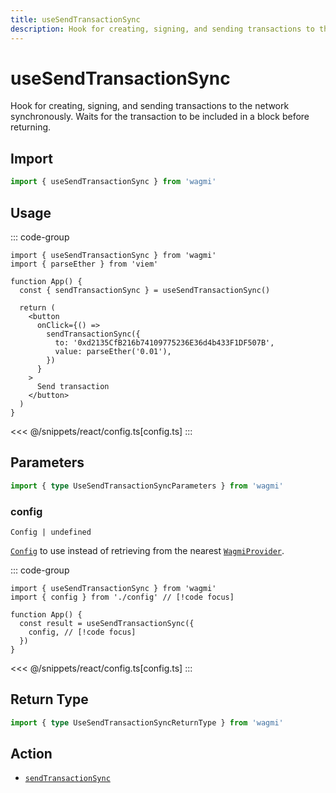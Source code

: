 ```yaml
---
title: useSendTransactionSync
description: Hook for creating, signing, and sending transactions to the network synchronously.
---
```


<script setup>
const packageName = 'wagmi'
const actionName = 'sendTransactionSync'
const typeName = 'SendTransactionSync'
const mutate = 'sendTransactionSync'
const TData = 'SendTransactionSyncData'
const TError = 'SendTransactionSyncErrorType'
const TVariables = 'SendTransactionSyncVariables'
</script>

# useSendTransactionSync

Hook for creating, signing, and sending transactions to the network synchronously.
Waits for the transaction to be included in a block before returning.

## Import

```ts
import { useSendTransactionSync } from 'wagmi'
```

## Usage

::: code-group
```tsx [index.tsx]
import { useSendTransactionSync } from 'wagmi'
import { parseEther } from 'viem'

function App() {
  const { sendTransactionSync } = useSendTransactionSync()

  return (
    <button
      onClick={() =>
        sendTransactionSync({
          to: '0xd2135CfB216b74109775236E36d4b433F1DF507B',
          value: parseEther('0.01'),
        })
      }
    >
      Send transaction
    </button>
  )
}
```
<<< @/snippets/react/config.ts[config.ts]
:::

## Parameters

```ts
import { type UseSendTransactionSyncParameters } from 'wagmi'
```

### config

`Config | undefined`

[`Config`](/react/api/createConfig#config) to use instead of retrieving from the nearest [`WagmiProvider`](/react/api/WagmiProvider).

::: code-group
```tsx [index.tsx]
import { useSendTransactionSync } from 'wagmi'
import { config } from './config' // [!code focus]

function App() {
  const result = useSendTransactionSync({
    config, // [!code focus]
  })
}
```
<<< @/snippets/react/config.ts[config.ts]
:::

<!--@include: @shared/mutation-options.md-->

## Return Type

```ts
import { type UseSendTransactionSyncReturnType } from 'wagmi'
```

<!--@include: @shared/mutation-result.md-->

<!--@include: @shared/mutation-imports.md-->

## Action

- [`sendTransactionSync`](/core/api/actions/sendTransactionSync)
